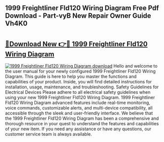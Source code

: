 ## 1999 Freightliner Fld120 Wiring Diagram Free Pdf Download - Part-vyB New Repair Owner Guide Vh4K0

# <h2><a href="http://dfq6xvk.blite.top/?on=1999+Freightliner+Fld120+Wiring+Diagram">🔗Download New 👉🔴 1999 Freightliner Fld120 Wiring Diagram</a></h2>

[![1999 Freightliner Fld120 Wiring Diagram download](https://i.imgur.com/lujVjoI.png)](http://dfq6xvk.blite.top/?on=1999+Freightliner+Fld120+Wiring+Diagram)
Hello and welcome to the user manual for your newly configured 1999 Freightliner Fld120 Wiring Diagram. This guide is here to help you master the functions and capabilities of your product. Inside, you will find detailed instructions for installation, usage, maintenance, and troubleshooting. Safety Guidelines for Electrical Devices Please adhere to all electrical safety guidelines when using your new 1999 Freightliner Fld120 Wiring Diagram. 1999 Freightliner Fld120 Wiring Diagram advanced features include real-time monitoring, voice commands, customizable alerts, and multi-device compatibility, all accessible through the sleek and user-friendly interface. We believe that the 1999 Freightliner Fld120 Wiring Diagram has been a comprehensive and thorough resource in your quest to understand the features and capabilities of your new item. If you need any assistance or have any questions, our customer service team is always available.
